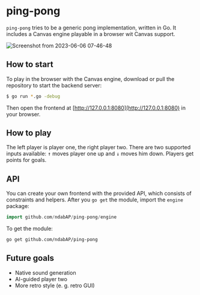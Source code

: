 # ping-pong

`ping-pong` tries to be a generic pong implementation, written in Go. It
includes a Canvas engine playable in a browser wit Canvas support.

![Screenshot from 2023-06-06 07-46-48](https://github.com/ndabAP/ping-pong/assets/8510570/86c9569e-9892-4401-a96a-ce63adb6af82)

## How to start

To play in the browser with the Canvas engine, download or pull the repository
to start the backend server:

```bash
$ go run *.go -debug
```

Then open the frontend at [http://127.0.0.1:8080](http://127.0.0.1:8080) in your
browser.

## How to play

The left player is player one, the right player two. There are two supported
inputs available: <kbd>↑</kbd> moves player one up and <kbd>↓</kbd> moves him
down. Players get points for goals.

## API

You can create your own frontend with the provided API, which consists of
constraints and helpers. After you `go get` the module, import the `engine`
package:

```go
import github.com/ndabAP/ping-pong/engine
```

To get the module:

```bash
go get github.com/ndabAP/ping-pong
```

## Future goals

- Native sound generation
- AI-guided player two
- More retro style (e. g. retro GUI)
